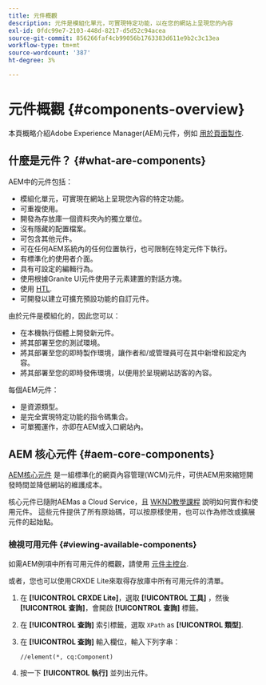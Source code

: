 ```yaml
---
title: 元件概觀
description: 元件是模組化單元，可實現特定功能，以在您的網站上呈現您的內容
exl-id: 0fdc99e7-2103-448d-8217-d5d52c94acea
source-git-commit: 856266faf4cb99056b1763383d611e9b2c3c13ea
workflow-type: tm+mt
source-wordcount: '387'
ht-degree: 3%

---
```


# 元件概觀 {#components-overview}

本頁概略介紹Adobe Experience Manager(AEM)元件，例如 [用於頁面製作](/help/sites-cloud/authoring/fundamentals/components.md).

## 什麼是元件？ {#what-are-components}

AEM中的元件包括：

* 模組化單元，可實現在網站上呈現您內容的特定功能。
* 可重複使用。
* 開發為存放庫一個資料夾內的獨立單位。
* 沒有隱藏的配置檔案。
* 可包含其他元件。
* 可在任何AEM系統內的任何位置執行，也可限制在特定元件下執行。
* 有標準化的使用者介面。
* 具有可設定的編輯行為。
* 使用根據Granite UI元件使用子元素建置的對話方塊。
* 使用 [HTL](https://experienceleague.adobe.com/docs/experience-manager-htl/using/overview.html?lang=zh-Hant).
* 可開發以建立可擴充預設功能的自訂元件。

由於元件是模組化的，因此您可以：

* 在本機執行個體上開發新元件。
* 將其部署至您的測試環境。
* 將其部署至您的即時製作環境，讓作者和/或管理員可在其中新增和設定內容。
* 將其部署至您的即時發佈環境，以便用於呈現網站訪客的內容。

每個AEM元件：

* 是資源類型。
* 是完全實現特定功能的指令碼集合。
* 可單獨運作，亦即在AEM或入口網站內。

## AEM 核心元件 {#aem-core-components}

[AEM核心元件](https://experienceleague.adobe.com/docs/experience-manager-core-components/using/introduction.html) 是一組標準化的網頁內容管理(WCM)元件，可供AEM用來縮短開發時間並降低網站的維護成本。

核心元件已隨附AEMas a Cloud Service，且 [WKND教學課程](/help/implementing/developing/introduction/develop-wknd-tutorial.md) 說明如何實作和使用元件。 這些元件提供了所有原始碼，可以按原樣使用，也可以作為修改或擴展元件的起始點。

### 檢視可用元件 {#viewing-available-components}

如需AEM例項中所有可用元件的概觀，請使用 [元件主控台](/help/sites-cloud/authoring/features/components-console.md).

或者，您也可以使用CRXDE Lite來取得存放庫中所有可用元件的清單。

1. 在 **[!UICONTROL CRXDE Lite]**，選取 **[!UICONTROL 工具]** ，然後 **[!UICONTROL 查詢]**，會開啟 **[!UICONTROL 查詢]** 標籤。

1. 在 **[!UICONTROL 查詢]** 索引標籤，選取 `XPath` as **[!UICONTROL 類型]**.

1. 在 **[!UICONTROL 查詢]** 輸入欄位，輸入下列字串：

   `//element(*, cq:Component)`

1. 按一下 **[!UICONTROL 執行]** 並列出元件。
